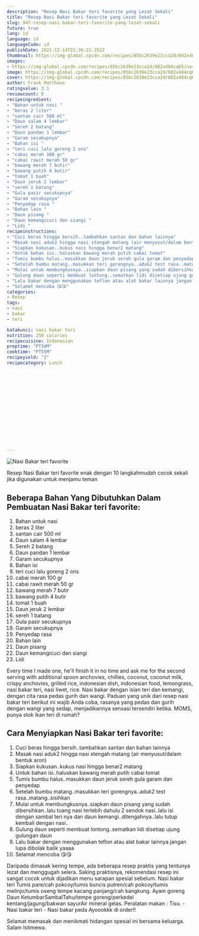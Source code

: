 ```yaml
---
description: "Resep Nasi Bakar teri favorite yang Lezat Sekali"
title: "Resep Nasi Bakar teri favorite yang Lezat Sekali"
slug: 947-resep-nasi-bakar-teri-favorite-yang-lezat-sekali
future: true
lang: id
language: id
languageCode: id
publishDate: 2021-12-14T21:36:22.352Z 
thumbnail: https://img-global.cpcdn.com/recipes/85bc2639e23cca2d/682x484cq65/nasi-bakar-teri-favorite-foto-resep-utama.png
images:
- https://img-global.cpcdn.com/recipes/85bc2639e23cca2d/682x484cq65/nasi-bakar-teri-favorite-foto-resep-utama.png
image: https://img-global.cpcdn.com/recipes/85bc2639e23cca2d/682x484cq65/nasi-bakar-teri-favorite-foto-resep-utama.png
cover: https://img-global.cpcdn.com/recipes/85bc2639e23cca2d/682x484cq65/nasi-bakar-teri-favorite-foto-resep-utama.png
author: Frank Matthews
ratingvalue: 3.1
reviewcount: 8
recipeingredient:
- "Bahan untuk nasi "
- "beras 2 liter"
- "santan cair 500 ml"
- "Daun salam 4 lembar"
- "Sereh 2 batang"
- "Daun pandan 1 lembar"
- "Garam secukupnya"
- "Bahan isi "
- "teri cuci lalu goreng 2 ons"
- "cabai merah 100 gr"
- "cabai rawit merah 50 gr"
- "bawang merah 7 butir"
- "bawang putih 4 butir"
- "tomat 1 buah"
- "Daun jeruk 2 lembar"
- "sereh 1 batang"
- "Gula pasir secukupnya"
- "Garam secukupnya"
- "Penyedap rasa "
- "Bahan lain "
- "Daun pisang "
- "Daun kemangicuci dan siangi "
- "Lidi "
recipeinstructions:
- "Cuci beras hingga bersih..tambahkan santan dan bahan lainnya"
- "Masak nasi aduk2 hingga nasi stengah matang (air menyusut/dalam bentuk aron)"
- "Siapkan kukusan..kukus nasi hingga benar2 matang"
- "Untuk bahan isi..haluskan bawang merah putih cabai tomat"
- "Tumis bumbu halus..masukkan daun jeruk sereh gula garam dan penyedap"
- "Setelah bumbu matang..masukkan teri gorengnya..aduk2 test rasa..matang..sisihkan"
- "Mulai untuk membungkusnya..siapkan daun pisang yang sudah dibersihkan..lalu tuang nasi terlebih dahulu 2 sendok nasi..lalu isi dengan sambal teri nya dan daun kemangi..ditengahnya..lalu tutup kembali dengan nasi.."
- "Gulung daun seperti membuat lontong..sematkan lidi disetiap ujung gulungan daun"
- "Lalu bakar dengan menggunakan teflon atau alat bakar lainnya jangan lupa dibolak balik yaaaa"
- "Selamat mencoba 😘😘"
categories:
- Resep
tags:
- nasi
- bakar
- teri

katakunci: nasi bakar teri 
nutrition: 250 calories
recipecuisine: Indonesian
preptime: "PT34M"
cooktime: "PT55M"
recipeyield: "2"
recipecategory: Lunch


     
    
    
    
    
    
    
    
    
    
    
      
    
---
```



![Nasi Bakar teri favorite](https://img-global.cpcdn.com/recipes/85bc2639e23cca2d/682x484cq65/nasi-bakar-teri-favorite-foto-resep-utama.png)

Resep Nasi Bakar teri favorite  enak dengan 10 langkahmudah cocok sekali jika digunakan untuk menjamu teman

<!--inarticleads1-->

## Beberapa Bahan Yang Dibutuhkan Dalam Pembuatan Nasi Bakar teri favorite:

1. Bahan untuk nasi 
1. beras 2 liter
1. santan cair 500 ml
1. Daun salam 4 lembar
1. Sereh 2 batang
1. Daun pandan 1 lembar
1. Garam secukupnya
1. Bahan isi 
1. teri cuci lalu goreng 2 ons
1. cabai merah 100 gr
1. cabai rawit merah 50 gr
1. bawang merah 7 butir
1. bawang putih 4 butir
1. tomat 1 buah
1. Daun jeruk 2 lembar
1. sereh 1 batang
1. Gula pasir secukupnya
1. Garam secukupnya
1. Penyedap rasa 
1. Bahan lain 
1. Daun pisang 
1. Daun kemangicuci dan siangi 
1. Lidi 

Every time I made one, he&#39;ll finish it in no time and ask me for the second serving with additional spoon anchovies, chillies, coconut, coconut milk, crispy anchovies, grilled rice, indonesian dish, indonesian food, lemongrass, nasi bakar teri, nasi liwet, rice. Nasi bakar dengan isian teri dan kemangi, dengan cita rasa pedas gurih dan wangi. Paduan yang unik dari resep nasi bakar teri berikut ini wajib Anda coba, rasanya yang pedas dan gurih dengan wangi yang sedap, menjadikannya sensasi tersendiri ketika. MOMS, punya stok ikan teri di rumah? 

<!--inarticleads2-->

## Cara Menyiapkan Nasi Bakar teri favorite:

1. Cuci beras hingga bersih..tambahkan santan dan bahan lainnya
1. Masak nasi aduk2 hingga nasi stengah matang (air menyusut/dalam bentuk aron)
1. Siapkan kukusan..kukus nasi hingga benar2 matang
1. Untuk bahan isi..haluskan bawang merah putih cabai tomat
1. Tumis bumbu halus..masukkan daun jeruk sereh gula garam dan penyedap
1. Setelah bumbu matang..masukkan teri gorengnya..aduk2 test rasa..matang..sisihkan
1. Mulai untuk membungkusnya..siapkan daun pisang yang sudah dibersihkan..lalu tuang nasi terlebih dahulu 2 sendok nasi..lalu isi dengan sambal teri nya dan daun kemangi..ditengahnya..lalu tutup kembali dengan nasi..
1. Gulung daun seperti membuat lontong..sematkan lidi disetiap ujung gulungan daun
1. Lalu bakar dengan menggunakan teflon atau alat bakar lainnya jangan lupa dibolak balik yaaaa
1. Selamat mencoba 😘😘


Daripada dimasak kering tempe, ada beberapa resep praktis yang tentunya lezat dan menggugah selera. Saking praktisnya, rekomendasi resep ini sangat cocok untuk dijadikan menu sarapan spesial sebelum. Nasi bakar teri Tumis pare/cah pokcoy/tumis buncis putren/cah pokcoy/tumis melinjo/tumis oseng tempe kacang panjang/cah kangkung. Ayam goreng Daun KetumbarSambalTahu/tempe goreng/perkedel kentang/jagung/bakwan sayurAir mineral gelas. Peralatan makan : Tisu. - Nasi bakar teri - Nasi bakar peda Ayoookkk di order!! 

Selamat memasak dan menikmati hidangan spesial ini bersama keluarga. Salam Istimewa.
